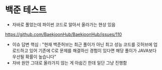 # 백준 테스트

- 자바로 풀었는데 파이썬 코드로 알아서 올라가는 현상 있음

https://github.com/BaekjoonHub/BaekjoonHub/issues/110

- 이슈 답변 핵심 : "현재 백준허브는 최근 풀이가 아닌 최고 성능 코드를 깃허브에 업로드하고 있어 기존에 C로 문제를 해결하신 경험이 있다면 해당 풀이가 JAVA보다 우선될 확률이 높습니다"
- 자바 원안 그대로 올라가지 않는 게 아쉽긴 한데 일단 그냥 진행함
